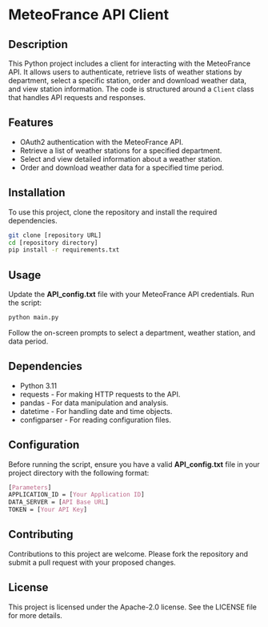 # MeteoFrance API Client

## Description
This Python project includes a client for interacting with the MeteoFrance API. It allows users to authenticate, retrieve lists of weather stations by department, select a specific station, order and download weather data, and view station information. The code is structured around a `Client` class that handles API requests and responses.

## Features
- OAuth2 authentication with the MeteoFrance API.
- Retrieve a list of weather stations for a specified department.
- Select and view detailed information about a weather station.
- Order and download weather data for a specified time period.

## Installation
To use this project, clone the repository and install the required dependencies.

```bash
git clone [repository URL]
cd [repository directory]
pip install -r requirements.txt
```

## Usage
Update the **API_config.txt** file with your MeteoFrance API credentials.
Run the script:
```bash
python main.py
```
Follow the on-screen prompts to select a department, weather station, and data period.

## Dependencies
- Python 3.11
- requests - For making HTTP requests to the API.
- pandas - For data manipulation and analysis.
- datetime - For handling date and time objects.
- configparser - For reading configuration files.

## Configuration
Before running the script, ensure you have a valid **API_config.txt** file in your project directory with the following format:
```css
[Parameters]
APPLICATION_ID = [Your Application ID]
DATA_SERVER = [API Base URL]
TOKEN = [Your API Key]
```

## Contributing
Contributions to this project are welcome. Please fork the repository and submit a pull request with your proposed changes.

## License
This project is licensed under the Apache-2.0 license. See the LICENSE file for more details.
